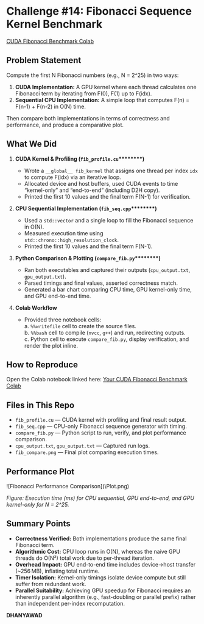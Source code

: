 # Challenge #14: Fibonacci Sequence Kernel Benchmark
[CUDA Fibonacci Benchmark Colab](https://colab.research.google.com/drive/1xqG3hsUMq9I3cxRZ7f09QxCo7PR7w8mo?usp=sharing)

## Problem Statement

Compute the first N Fibonacci numbers (e.g., N = 2^25) in two ways:

1. **CUDA Implementation:** A GPU kernel where each thread calculates one Fibonacci term by iterating from F(0), F(1) up to F(idx).
2. **Sequential CPU Implementation:** A simple loop that computes F(n) = F(n-1) + F(n-2) in O(N) time.

Then compare both implementations in terms of correctness and performance, and produce a comparative plot.

## What We Did

1. **CUDA Kernel & Profiling (********`fib_profile.cu`********\*\*\*\*\*\*\*\*)**

   - Wrote a `__global__ fib_kernel` that assigns one thread per index `idx` to compute F(idx) via an iterative loop.
   - Allocated device and host buffers, used CUDA events to time “kernel-only” and “end-to-end” (including D2H copy).
   - Printed the first 10 values and the final term F(N-1) for verification.

2. **CPU Sequential Implementation (********`fib_seq.cpp`********\*\*\*\*\*\*\*\*)**

   - Used a `std::vector` and a single loop to fill the Fibonacci sequence in O(N).
   - Measured execution time using `std::chrono::high_resolution_clock`.
   - Printed the first 10 values and the final term F(N-1).

3. **Python Comparison & Plotting (********`compare_fib.py`********\*\*\*\*\*\*\*\*)**

   - Ran both executables and captured their outputs (`cpu_output.txt`, `gpu_output.txt`).
   - Parsed timings and final values, asserted correctness match.
   - Generated a bar chart comparing CPU time, GPU kernel-only time, and GPU end-to-end time.

4. **Colab Workflow**

   - Provided three notebook cells:\
     a. `%%writefile` cell to create the source files.\
     b. `%%bash` cell to compile (`nvcc`, `g++`) and run, redirecting outputs.\
     c. Python cell to execute `compare_fib.py`, display verification, and render the plot inline.

## How to Reproduce

Open the Colab notebook linked here: [Your CUDA Fibonacci Benchmark Colab](https://colab.research.google.com/drive/1xqG3hsUMq9I3cxRZ7f09QxCo7PR7w8mo?usp=sharing)


## Files in This Repo

- `fib_profile.cu` — CUDA kernel with profiling and final result output.
- `fib_seq.cpp` — CPU-only Fibonacci sequence generator with timing.
- `compare_fib.py` — Python script to run, verify, and plot performance comparison.
- `cpu_output.txt`, `gpu_output.txt` — Captured run logs.
- `fib_compare.png` — Final plot comparing execution times.

## Performance Plot

![Fibonacci Performance Comparison]\(\Plot.png)

*Figure: Execution time (ms) for CPU sequential, GPU end-to-end, and GPU kernel-only for N = 2^25.*

## Summary Points

- **Correctness Verified:** Both implementations produce the same final Fibonacci term.
- **Algorithmic Cost:** CPU loop runs in O(N), whereas the naive GPU threads do O(N²) total work due to per-thread iteration.
- **Overhead Impact:** GPU end-to-end time includes device→host transfer (\~256 MB), inflating total runtime.
- **Timer Isolation:** Kernel-only timings isolate device compute but still suffer from redundant work.
- **Parallel Suitability:** Achieving GPU speedup for Fibonacci requires an inherently parallel algorithm (e.g., fast-doubling or parallel prefix) rather than independent per-index recomputation.




**DHANYAWAD**

